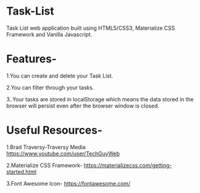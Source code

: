 # Task-List

Task List web application built using HTML5/CSS3, Materialize CSS Framework and Vanilla Javascript.

# Features-

1.You can create and delete your Task List.

2.You can filter through your tasks.

3..Your tasks are stored in localStorage which means the data stored in the browser will persist even after the browser window is closed.

# Useful Resources-

1.Brad Traversy-Traversy Media https://www.youtube.com/user/TechGuyWeb

2.Materialize CSS Framework- https://materializecss.com/getting-started.html

3.Font Awesome Icon- https://fontawesome.com/
